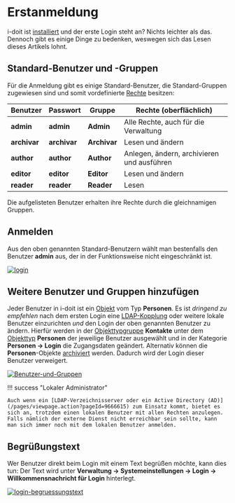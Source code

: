 # Erstanmeldung

i-doit ist [installiert](../installation/manuelle-installation/index.md) und der erste Login steht an? Nichts leichter als das. Dennoch gibt es einige Dinge zu bedenken, weswegen sich das Lesen dieses Artikels lohnt.

Standard-Benutzer und -Gruppen
------------------------------
<!---Todo: Fixme--->
Für die Anmeldung gibt es einige Standard-Benutzer, die Standard-Gruppen zugewiesen sind und somit vordefinierte [Rechte](/display/de/Rechteverwaltung) besitzen:

| Benutzer | Passwort | Gruppe | Rechte (oberflächlich) |
| --- | --- | --- | --- |
| **admin** | **admin** | **Admin** | Alle Rechte, auch für die Verwaltung |
| **archivar** | **archivar** | **Archivar** | Lesen und ändern |
| **author** | **author** | **Author** | Anlegen, ändern, archivieren und ausführen |
| **editor** | **editor** | **Editor** | Lesen und ändern |
| **reader** | **reader** | **Reader** | Lesen |

Die aufgelisteten Benutzer erhalten ihre Rechte durch die gleichnamigen Gruppen.

Anmelden
--------

Aus den oben genannten Standard-Benutzern wählt man bestenfalls den Benutzer **admin** aus, der in der Funktionsweise nicht eingeschränkt ist.

[![login](../assets/images/grundlagen/erstanmeldung/1-erstanmeldung.png)](../assets/images/grundlagen/erstanmeldung/1-erstanmeldung.png)

Weitere Benutzer und Gruppen hinzufügen
---------------------------------------
<!---Todo: Fixme--->
Jeder Benutzer in i-doit ist ein [Objekt](struktur-it-dokumentation.md) vom Typ **Personen**. Es ist _dringend zu empfehlen_ nach dem ersten Login eine [LDAP-Kopplung](/pages/viewpage.action?pageId=9666615) oder weitere lokale Benutzer einzurichten _und_ den Login der oben genannten Benutzer zu ändern. Hierfür werden in der [Objekttypgruppe](struktur-it-dokumentation.md) **Kontakte** unter dem [Objekttyp](struktur-it-dokumentation.md) **Personen** der jeweilige Benutzer ausgewählt und in der Kategorie **Personen → Login** die Zugangsdaten geändert. Alternativ können die **Personen**\-Objekte [archiviert](lebens-und-dokumentationszyklus.md) werden. Dadurch wird der Login dieser Benutzer verweigert.

[![Benutzer-und-Gruppen](../assets/images/grundlagen/erstanmeldung/2-erstanmeldung.png)](../assets/images/grundlagen/erstanmeldung/2-erstanmeldung.png)

<!---Todo: Fixme--->
!!! success "Lokaler Administrator"

    Auch wenn ein [LDAP-Verzeichnisserver oder ein Active Directory (AD)](/pages/viewpage.action?pageId=9666615) zum Einsatz kommt, bietet es sich an, trotzdem einen lokalen Benutzer mit allen Rechten anzulegen. Falls nämlich der externe Dienst nicht erreichbar sein sollte, kann man sich immer noch mit dem lokalen Benutzer anmelden.

Begrüßungstext
--------------

Wer Benutzer direkt beim Login mit einem Text begrüßen möchte, kann dies tun: Der Text wird unter **Verwaltung → Systemeinstellungen → Login → Willkommensnachricht für Login** hinterlegt.

[![login-begruessungstext](../assets/images/grundlagen/erstanmeldung/3-erstanmeldung.png)](../assets/images/grundlagen/erstanmeldung/3-erstanmeldung.png)